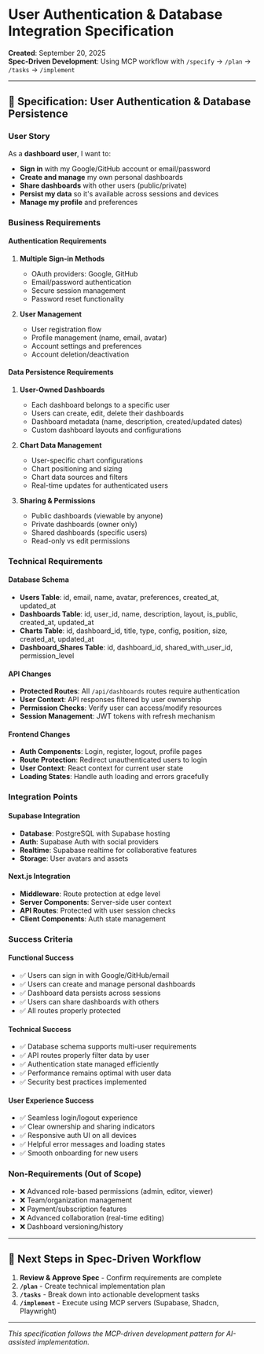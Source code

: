 # User Authentication & Database Integration Specification

**Created**: September 20, 2025  
**Spec-Driven Development**: Using MCP workflow with `/specify` → `/plan` → `/tasks` → `/implement`

---

## 🎯 Specification: User Authentication & Database Persistence

### User Story
As a **dashboard user**, I want to:
- **Sign in** with my Google/GitHub account or email/password
- **Create and manage** my own personal dashboards
- **Share dashboards** with other users (public/private)
- **Persist my data** so it's available across sessions and devices
- **Manage my profile** and preferences

### Business Requirements

#### Authentication Requirements
1. **Multiple Sign-in Methods**
   - OAuth providers: Google, GitHub
   - Email/password authentication
   - Secure session management
   - Password reset functionality

2. **User Management**
   - User registration flow
   - Profile management (name, email, avatar)
   - Account settings and preferences
   - Account deletion/deactivation

#### Data Persistence Requirements
1. **User-Owned Dashboards**
   - Each dashboard belongs to a specific user
   - Users can create, edit, delete their dashboards
   - Dashboard metadata (name, description, created/updated dates)
   - Custom dashboard layouts and configurations

2. **Chart Data Management**
   - User-specific chart configurations
   - Chart positioning and sizing
   - Chart data sources and filters
   - Real-time updates for authenticated users

3. **Sharing & Permissions**
   - Public dashboards (viewable by anyone)
   - Private dashboards (owner only)
   - Shared dashboards (specific users)
   - Read-only vs edit permissions

### Technical Requirements

#### Database Schema
- **Users Table**: id, email, name, avatar, preferences, created_at, updated_at
- **Dashboards Table**: id, user_id, name, description, layout, is_public, created_at, updated_at
- **Charts Table**: id, dashboard_id, title, type, config, position, size, created_at, updated_at
- **Dashboard_Shares Table**: id, dashboard_id, shared_with_user_id, permission_level

#### API Changes
- **Protected Routes**: All `/api/dashboards` routes require authentication
- **User Context**: API responses filtered by user ownership
- **Permission Checks**: Verify user can access/modify resources
- **Session Management**: JWT tokens with refresh mechanism

#### Frontend Changes
- **Auth Components**: Login, register, logout, profile pages
- **Route Protection**: Redirect unauthenticated users to login
- **User Context**: React context for current user state
- **Loading States**: Handle auth loading and errors gracefully

### Integration Points

#### Supabase Integration
- **Database**: PostgreSQL with Supabase hosting
- **Auth**: Supabase Auth with social providers
- **Realtime**: Supabase realtime for collaborative features
- **Storage**: User avatars and assets

#### Next.js Integration
- **Middleware**: Route protection at edge level
- **Server Components**: Server-side user context
- **API Routes**: Protected with user session checks
- **Client Components**: Auth state management

### Success Criteria

#### Functional Success
- ✅ Users can sign in with Google/GitHub/email
- ✅ Users can create and manage personal dashboards
- ✅ Dashboard data persists across sessions
- ✅ Users can share dashboards with others
- ✅ All routes properly protected

#### Technical Success
- ✅ Database schema supports multi-user requirements
- ✅ API routes properly filter data by user
- ✅ Authentication state managed efficiently
- ✅ Performance remains optimal with user data
- ✅ Security best practices implemented

#### User Experience Success
- ✅ Seamless login/logout experience
- ✅ Clear ownership and sharing indicators
- ✅ Responsive auth UI on all devices
- ✅ Helpful error messages and loading states
- ✅ Smooth onboarding for new users

### Non-Requirements (Out of Scope)
- ❌ Advanced role-based permissions (admin, editor, viewer)
- ❌ Team/organization management
- ❌ Payment/subscription features
- ❌ Advanced collaboration (real-time editing)
- ❌ Dashboard versioning/history

---

## 🔄 Next Steps in Spec-Driven Workflow

1. **Review & Approve Spec** - Confirm requirements are complete
2. **`/plan`** - Create technical implementation plan
3. **`/tasks`** - Break down into actionable development tasks
4. **`/implement`** - Execute using MCP servers (Supabase, Shadcn, Playwright)

---

*This specification follows the MCP-driven development pattern for AI-assisted implementation.*
